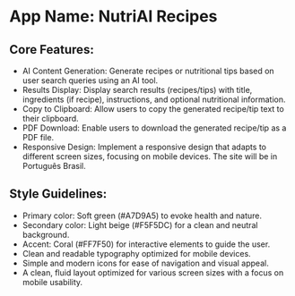 # **App Name**: NutriAI Recipes

## Core Features:

- AI Content Generation: Generate recipes or nutritional tips based on user search queries using an AI tool.
- Results Display: Display search results (recipes/tips) with title, ingredients (if recipe), instructions, and optional nutritional information.
- Copy to Clipboard: Allow users to copy the generated recipe/tip text to their clipboard.
- PDF Download: Enable users to download the generated recipe/tip as a PDF file.
- Responsive Design: Implement a responsive design that adapts to different screen sizes, focusing on mobile devices. The site will be in Português Brasil.

## Style Guidelines:

- Primary color: Soft green (#A7D9A5) to evoke health and nature.
- Secondary color: Light beige (#F5F5DC) for a clean and neutral background.
- Accent: Coral (#FF7F50) for interactive elements to guide the user.
- Clean and readable typography optimized for mobile devices.
- Simple and modern icons for ease of navigation and visual appeal.
- A clean, fluid layout optimized for various screen sizes with a focus on mobile usability.